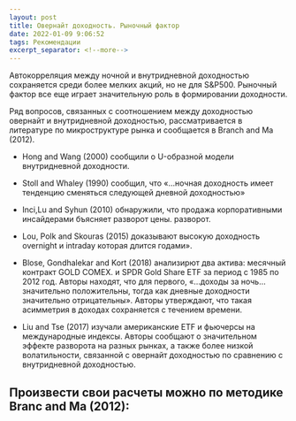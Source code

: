 ```yaml
---
layout: post
title: Овернайт доходность. Рыночный фактор
date: 2022-01-09 9:06:52
tags: Рекомендации
excerpt_separator: <!--more-->
---
```


Автокорреляция между ночной и внутридневной доходностью
сохраняется среди более мелких акций, но не для S&P500. Рыночный фактор все еще играет значительную роль
в формировании доходности.

 
<!--more-->


Ряд вопросов, связанных с соотношением между доходностью овернайт и внутридневной доходностью,
рассматривается в литературе по микроструктуре рынка и сообщается в Branch and Ma (2012).

* Hong and Wang (2000) сообщили о U-образной модели внутридневной доходности.

* Stoll and Whaley (1990) сообщил, что «…ночная доходность имеет тенденцию сменяться следующей дневной доходностью»

* Inci,Lu and Syhun (2010) обнаружили, что продажа корпоративными инсайдерами бъясняет разворот цены.
разворот. 

* Lou, Polk and Skouras (2015) доказывают высокую доходность overnight и intraday которая длится годами». 

* Blose, Gondhalekar and Kort (2018) анализирют два актива: месячный контракт GOLD COMEX.
и SPDR Gold Share ETF за период с 1985 по 2012 год. Авторы находят, что для первого,
«…доходы за ночь… значительно положительны, тогда как дневные доходности значительно отрицательны».
Авторы утверждают, что такая асимметрия в доходах сохраняется с течением времени. 

* Liu and Tse (2017) изучали американские ETF и фьючерсы на международные индексы. Авторы сообщают о значительном
эффекте разворота на разных рынках, а также более низкой волатильности, связанной с овернайт доходностью по сравнению с внутридневной доходностью.


## Произвести свои расчеты можно по методике Branc and Ma (2012):

<img src="https://ragve.ru/images/overtimeline.png" alt="">


